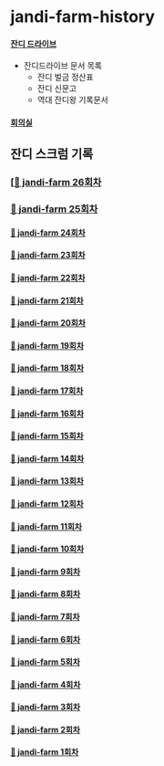 # jandi-farm-history

#### [잔디 드라이브](https://drive.google.com/drive/folders/1GhJG2lU1eRsBmR0MYB2-RvXiMCAotxUd?usp=sharing)

- 잔디드라이브 문서 목록
  - 잔디 벌금 정산표
  - 잔디 신문고
  - 역대 잔디왕 기록문서

#### [회의실](https://meet.google.com/hhc-ocui-noa)

## 잔디 스크럼 기록

### [[🌱 jandi-farm 26회차](https://github.com/jandifarm/jandi-farm-history/blob/master/jandi-farm-26%ED%9A%8C%EC%B0%A8/README.md)

### [🌱 jandi-farm 25회차](https://github.com/jandifarm/jandi-farm-history/tree/master/jandi-farm-25%ED%9A%8C%EC%B0%A8/README.md)

#### [🌱 jandi-farm 24회차](https://github.com/jandifarm/jandi-farm-history/tree/master/jandi-farm-24%ED%9A%8C%EC%B0%A8/README.md)

#### [🌱 jandi-farm 23회차](https://github.com/jandifarm/jandi-farm-history/blob/master/jandi-farm-23%ED%9A%8C%EC%B0%A8/README.md)

#### [🌱 jandi-farm 22회차](https://github.com/jandifarm/jandi-farm-history/tree/master/jandi-farm-22%ED%9A%8C%EC%B0%A8/README.md)

#### [🌱 jandi-farm 21회차](https://github.com/jandifarm/jandi-farm-history/tree/master/jandi-farm-21%ED%9A%8C%EC%B0%A8/README.md)

#### [🌱 jandi-farm 20회차](https://github.com/jandifarm/jandi-farm-history/blob/master/jandi-farm-20%ED%9A%8C%EC%B0%A8/README.md)

#### [🌱 jandi-farm 19회차](https://github.com/jandifarm/jandi-farm-history/blob/master/jandi-farm-19%ED%9A%8C%EC%B0%A8/README.md)

#### [🌱 jandi-farm 18회차](https://github.com/jandifarm/jandi-farm-history/blob/master/jandi-farm-18%ED%9A%8C%EC%B0%A8/README.md)

#### [🌱 jandi-farm 17회차](https://github.com/jandifarm/jandi-farm-history/blob/master/jandi-farm-17%ED%9A%8C%EC%B0%A8/README.md)

#### [🌱 jandi-farm 16회차](https://github.com/jandifarm/jandi-farm-history/blob/master/jandi-farm-16%ED%9A%8C%EC%B0%A8/README.md)

#### [🌱 jandi-farm 15회차](https://github.com/jandifarm/jandi-farm-history/blob/master/jandi-farm-15%ED%9A%8C%EC%B0%A8/README.md)

#### [🌱 jandi-farm 14회차](https://github.com/jandifarm/jandi-farm-history/blob/master/jandi-farm-14%ED%9A%8C%EC%B0%A8/README.md)

#### [🌱 jandi-farm 13회차](https://github.com/jandifarm/jandi-farm-history/blob/master/jandi-farm-13%ED%9A%8C%EC%B0%A8/README.md)

#### [🌱 jandi-farm 12회차](https://github.com/jandifarm/jandi-farm-history/blob/master/jandi-farm-12%ED%9A%8C%EC%B0%A8/README.md)

#### [🌱 jandi-farm 11회차](https://github.com/jandifarm/jandi-farm-history/blob/master/jandi-farm-11%ED%9A%8C%EC%B0%A8/README.md)

#### [🌱 jandi-farm 10회차](https://github.com/jandifarm/jandi-farm-history/blob/master/jandi-farm-10%ED%9A%8C%EC%B0%A8/README.md)

#### [🌱 jandi-farm 9회차](https://github.com/jandifarm/jandi-farm-history/blob/master/jandi-farm-09%ED%9A%8C%EC%B0%A8/README.md)

#### [🌱 jandi-farm 8회차](https://github.com/jandifarm/jandi-farm-history/blob/master/jandi-farm-08%ED%9A%8C%EC%B0%A8/README.md)

#### [🌱 jandi-farm 7회차](https://github.com/jandifarm/jandi-farm-history/blob/master/jandi-farm-07%ED%9A%8C%EC%B0%A8/README.md)

#### [🌱 jandi-farm 6회차](https://github.com/jandifarm/jandi-farm-history/blob/master/jandi-farm-06%ED%9A%8C%EC%B0%A8/README.md)

#### [🌱 jandi-farm 5회차](https://github.com/jandifarm/jandi-farm-history/blob/master/jandi-farm-05%ED%9A%8C%EC%B0%A8/README.md)

#### [🌱 jandi-farm 4회차](https://github.com/jandifarm/jandi-farm-history/blob/master/jandi-farm-04%ED%9A%8C%EC%B0%A8/README.md)

#### [🌱 jandi-farm 3회차](https://github.com/jandifarm/jandi-farm-history/blob/master/jandi-farm-03%ED%9A%8C%EC%B0%A8/README.md)

#### [🌱 jandi-farm 2회차](https://github.com/jandifarm/jandi-farm-history/blob/master/jandi-farm-02%ED%9A%8C%EC%B0%A8/README.md)

#### [🌱 jandi-farm 1회차](https://github.com/jandifarm/jandi-farm-history/blob/master/jandi-farm-01%ED%9A%8C%EC%B0%A8/README.md)
